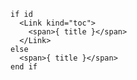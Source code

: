
```svelte label="markup/css structure"
if id
  <Link kind="toc">
    <span>{ title }</span>
  </Link>
else
  <span>{ title }</span>
end if
```